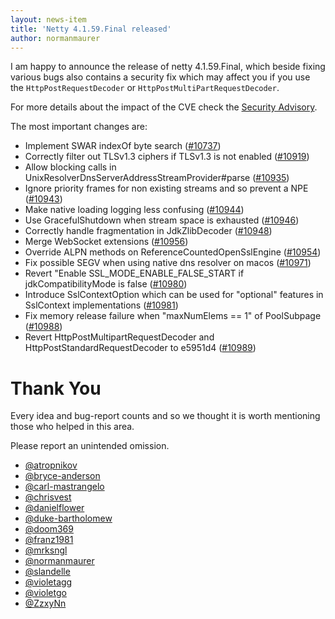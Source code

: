 ```yaml
---
layout: news-item
title: 'Netty 4.1.59.Final released'
author: normanmaurer
---
```


I am happy to announce the release of netty 4.1.59.Final, which beside fixing various bugs also contains a security fix which may affect you if you use the `HttpPostRequestDecoder` or `HttpPostMultiPartRequestDecoder`.

For more details about the impact of the CVE check the [Security Advisory](https://github.com/netty/netty/security/advisories/GHSA-5mcr-gq6c-3hq2).


The most important changes are:

* Implement SWAR indexOf byte search ([#10737](https://github.com/netty/netty/pull/10737))
* Correctly filter out TLSv1.3 ciphers if TLSv1.3 is not enabled ([#10919](https://github.com/netty/netty/pull/10919))
* Allow blocking calls in UnixResolverDnsServerAddressStreamProvider#parse ([#10935](https://github.com/netty/netty/pull/10935))
* Ignore priority frames for non existing streams and so prevent a NPE ([#10943](https://github.com/netty/netty/pull/10943))
* Make native loading logging less confusing ([#10944](https://github.com/netty/netty/pull/10944))
* Use GracefulShutdown when stream space is exhausted ([#10946](https://github.com/netty/netty/pull/10946))
* Correctly handle fragmentation in JdkZlibDecoder ([#10948](https://github.com/netty/netty/pull/10948))
* Merge WebSocket extensions ([#10956](https://github.com/netty/netty/pull/10956))
* Override ALPN methods on ReferenceCountedOpenSslEngine ([#10954](https://github.com/netty/netty/pull/10954))
* Fix possible SEGV when using native dns resolver on macos ([#10971](https://github.com/netty/netty/pull/10971))
* Revert "Enable SSL_MODE_ENABLE_FALSE_START if jdkCompatibilityMode is false ([#10980](https://github.com/netty/netty/pull/10980)) 
* Introduce SslContextOption which can be used for "optional" features in SslContext implementations ([#10981](https://github.com/netty/netty/pull/10981)) 
* Fix memory release failure when "maxNumElems == 1" of PoolSubpage ([#10988](https://github.com/netty/netty/pull/10988)) 
* Revert HttpPostMultipartRequestDecoder and HttpPostStandardRequestDecoder to e5951d4 ([#10989](https://github.com/netty/netty/pull/10989)) 



# Thank You

Every idea and bug-report counts and so we thought it is worth mentioning those who helped in this area.

Please report an unintended omission.
   
* [@atropnikov](https://github.com/atropnikov)
* [@bryce-anderson](https://github.com/bryce-anderson)
* [@carl-mastrangelo](https://github.com/carl-mastrangelo) 
* [@chrisvest](https://github.com/chrisvest) 
* [@danielflower](https://github.com/danielflower) 
* [@duke-bartholomew](https://github.com/duke-bartholomew)
* [@doom369](https://github.com/doom369)
* [@franz1981](https://github.com/franz1981) 
* [@mrksngl](https://github.com/mrksngl)
* [@normanmaurer](https://github.com/normanmaurer)
* [@slandelle](https://github.com/slandelle)
* [@violetagg](https://github.com/violetagg)
* [@violetgo](https://github.com/violetgo)
* [@ZzxyNn](https://github.com/ZzxyNn)


 


